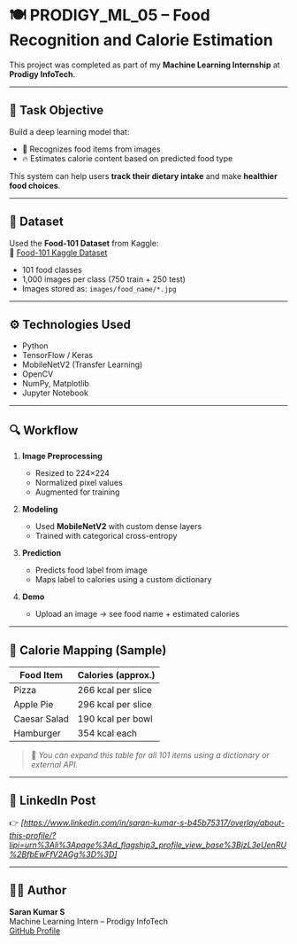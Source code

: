 # 🍽️ PRODIGY_ML_05 – Food Recognition and Calorie Estimation

This project was completed as part of my **Machine Learning Internship** at **Prodigy InfoTech**.

---

## 📌 Task Objective

Build a deep learning model that:
- 🧠 Recognizes food items from images
- 🔥 Estimates calorie content based on predicted food type

This system can help users **track their dietary intake** and make **healthier food choices**.

---

## 📂 Dataset

Used the **Food-101 Dataset** from Kaggle:  
🔗 [Food-101 Kaggle Dataset](https://www.kaggle.com/dansbecker/food-101)

- 101 food classes
- 1,000 images per class (750 train + 250 test)
- Images stored as: `images/food_name/*.jpg`

---

## ⚙️ Technologies Used

- Python
- TensorFlow / Keras
- MobileNetV2 (Transfer Learning)
- OpenCV
- NumPy, Matplotlib
- Jupyter Notebook

---

## 🔍 Workflow

1. **Image Preprocessing**
   - Resized to 224×224
   - Normalized pixel values
   - Augmented for training

2. **Modeling**
   - Used **MobileNetV2** with custom dense layers
   - Trained with categorical cross-entropy

3. **Prediction**
   - Predicts food label from image
   - Maps label to calories using a custom dictionary

4. **Demo**
   - Upload an image → see food name + estimated calories

---

## 🧮 Calorie Mapping (Sample)

| Food Item      | Calories (approx.) |
|----------------|--------------------|
| Pizza          | 266 kcal per slice |
| Apple Pie      | 296 kcal per slice |
| Caesar Salad   | 190 kcal per bowl  |
| Hamburger      | 354 kcal each      |

> 🔧 *You can expand this table for all 101 items using a dictionary or external API.*

---

## 🔗 LinkedIn Post

👉 *[https://www.linkedin.com/in/saran-kumar-s-b45b75317/overlay/about-this-profile/?lipi=urn%3Ali%3Apage%3Ad_flagship3_profile_view_base%3BjzL3eUenRU%2BfbEwFfV2AGg%3D%3D]*

---

## 👨‍💻 Author

**Saran Kumar S**  
Machine Learning Intern – Prodigy InfoTech  
[GitHub Profile](https://github.com/Thunder371-hub) <!-- Replace with your profile -->
